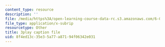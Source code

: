 ```yaml
---
content_type: resource
description: ''
file: /media/https%3A/open-learning-course-data-rc.s3.amazonaws.com/6-042j-mathematics-for-computer-science-fall-2010/8f4ed13c35e35a77a87194f06342e031_1nScXLQAQ9A.vtt
file_type: application/x-subrip
resourcetype: Other
title: 3play caption file
uid: 8f4ed13c-35e3-5a77-a871-94f06342e031
---
```

